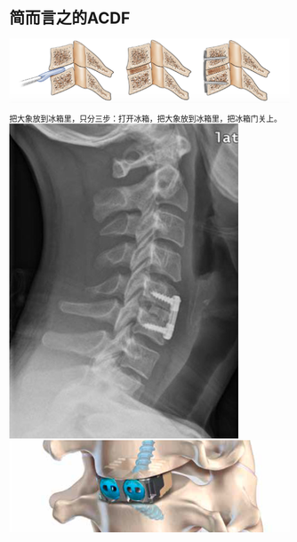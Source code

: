 # 简而言之的ACDF

![](https://github.com/retire2053/SurgeryEndToEnd/blob/main/resources/acdf-1.png)

把大象放到冰箱里，只分三步：打开冰箱，把大象放到冰箱里，把冰箱门关上。
![](https://github.com/retire2053/SurgeryEndToEnd/blob/main/resources/acdf-2.png)
![](https://github.com/retire2053/SurgeryEndToEnd/blob/main/resources/acdf-3.png)
